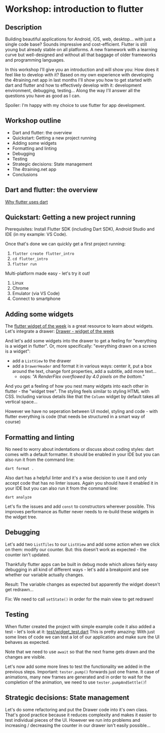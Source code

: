 # Workshop: introduction to flutter

## Description
Building beautiful applications for Android, iOS, web, desktop... with just a single code base? Sounds impressive and cost-efficient. Flutter is still young but already stable on all platforms. A new framework with a learning curve but well-designed and without all that baggage of older frameworks and programming languages.

In this workshop I'll give you an introduction and will show you: How does it feel like to develop with it?
Based on my own experience with developing the 4training.net app in last months I'll show you how to get started with dart and flutter and how to effectively develop with it: development environment, debugging, testing... Along the way I'll answer all the questions you have as good as I can.

Spoiler: I'm happy with my choice to use flutter for app development.

## Workshop outline
* Dart and flutter: the overview
* Quickstart: Getting a new project running
* Adding some widgets
* Formatting and linting
* Debugging
* Testing
* Strategic decisions: State management
* The 4training.net app
* Conclusions

## Dart and flutter: the overview
[Why flutter uses dart](https://www.youtube.com/watch?v=5F-6n_2XWR8)

## Quickstart: Getting a new project running
Prerequisites: Install Flutter SDK (including Dart SDK), Android Studio and IDE (in my example: VS Code).

Once that's done we can quickly get a first project running:
1. `flutter create flutter_intro`
2. `cd flutter_intro`
3. `flutter run`

Multi-platform made easy - let's try it out!
1. Linux
2. Chrome
3. Emulator (via VS Code)
4. Connect to smartphone

## Adding some widgets
The [flutter widget of the week](https://www.youtube.com/playlist?list=PLjxrf2q8roU23XGwz3Km7sQZFTdB996iG) is a great resource to learn about widgets.
Let's integrate a drawer: [Drawer - widget of the week](https://www.youtube.com/watch?v=WRj86iHihgY)

And let's add some widgets into the drawer to get a feeling for "everything is a widget in flutter". Or, more specifically: "everything drawn on a screen is a widget":
* add a `ListView` to the drawer
* add a `DrawerHeader` and format it in various ways: center it, put a box around the text, change font properties, add a subtitle, add more text...
  * oops: *"A RenderFlex overflowed by 4.0 pixels on the bottom."*

And you get a feeling of how you nest many widgets into each other in flutter - the "widget tree". The styling feels similar to styling HTML with CSS. Including various details like that the `Column` widget by default takes all vertical space...

However we have no seperation between UI model, styling and code - with flutter everything is code (that needs be structured in a smart way of course)

## Formatting and linting
No need to worry about indentations or discuss about coding styles: dart comes with a default formatter. It should be enabled in your IDE but you can also run it from the command line:

`dart format .`

Also dart has a helpful linter and it's a wise decision to use it and only accept code that has no linter issues. Again you should have it enabled it in your IDE but you can also run it from the command line:

`dart analyze`

Let's fix the issues and add `const` to constructors wherever possible. This improves performance as flutter never needs to re-build these widgets in the widget tree.

## Debugging
Let's add two `ListTiles` to our `ListView` and add some action when we click on them: modify our counter. But: this doesn't work as expected - the counter isn't updated.

Thankfully flutter apps can be built in debug mode which allows fairly easy debugging in all kind of different ways - let's add a breakpoint and see whether our variable actually changes.

Result: The variable changes as expected but apparently the widget doesn't get redrawn...

Fix: We need to call `setState()` in order for the main view to get redrawn!

## Testing
When flutter created the project with simple example code it also added a test - let's look at it: [test/widget_test.dart](test/widget_test.dart)
This is pretty amazing: With just some lines of code we can test a lot of our application and make sure the UI behaves as expected.

Note that we need to use `await` so that the next frame gets drawn and the changes are visible.

Let's now add some more lines to test the functionality we added in the previous steps.
Important: `tester.pump()` forwards just one frame. It case of animations, many new frames are generated and in order
to wait for the completion of the animation, we need to use `tester.pumpAndSettle()`!

## Strategic decisions: State management
Let's do some refactoring and put the Drawer code into it's own class. That's good practice because it reduces complexity and makes it easier to test individual pieces of the UI.
However we run into problems and increasing / decreasing the counter in our drawer isn't easily possible...